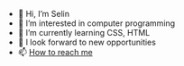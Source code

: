 - 👋 Hi, I’m Selin
- 👀 I’m interested in computer programming
- 🌱 I’m currently learning CSS, HTML
- 💞️ I look forward to new opportunities
- 📫 [How to reach me](https://www.linkedin.com/in/yilmazselin/)

<!---
selin888/selin888 is a ✨ special ✨ repository because its `README.md` (this file) appears on your GitHub profile.
You can click the Preview link to take a look at your changes.
--->
